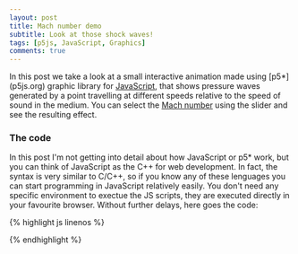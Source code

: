 ```yaml
---
layout: post
title: Mach number demo
subtitle: Look at those shock waves!
tags: [p5js, JavaScript, Graphics]
comments: true
---
```

<p>
In this post we take a look at a small interactive animation made using [p5*](p5js.org)
graphic library for <a href="https://developer.mozilla.org/es/docs/Web/JavaScript">JavaScript</a>,
that shows pressure waves generated by a point travelling at different speeds relative
to the speed of sound in the medium. You can select the <a href=https://en.wikipedia.org/wiki/Mach_number>Mach
number</a> using the slider and see the resulting effect.
</p>
<div id="simple-sketch-holder" style="position: relative"></div>
<script src="https://cdn.jsdelivr.net/npm/p5@1.0.0/lib/p5.js"></script>

<script>
    let waves = [];
    let next;
    let speed;
    let mSlider;

    function setup() {
        canvas = createCanvas(720, 400);
        canvas.parent('simple-sketch-holder');
        mSlider = createSlider(0, 200, 0);
        mSlider.position(40, 20);
        mSlider.style('width', '80px');
        mSlider.parent('simple-sketch-holder');
        speed = 0.4;
        next = 0;
    }

    function draw() {
        background(200);
        if (millis() > next) {

            // Add new particle
            waves.push(new Wave());
            
            // Schedule next circle
            next = millis() + 500;
        }

        // Draw all paths
        for( let i = 0; i < waves.length; i++) {
            waves[i].update();
            waves[i].display();
            if(waves[i].lifespan <= 0){
            waves.splice(i,1);
            }
        }
        text('Mach', mSlider.x + mSlider.width + 20, 35);
        text(mSlider.value()/100, mSlider.x + mSlider.width + 55, 35);
    }

    class Wave {
        constructor() {
            this.x = width/4;
            this.y = height/2;
            this.diameter = 0;
            this.lifespan = 255;
        }
        
        update() {
            this.diameter += speed*2;
            this.lifespan -= 0.5;
            this.x = this.x + speed * mSlider.value()/100;
        }
        
        display() {
            stroke(0, this.lifespan);
            fill(0,0);
            ellipse(this.x, this.y, this.diameter, this.diameter);
        }
    }
</script>

### The code
In this post I'm not getting into detail about how JavaScript or p5* work, but you
can think of JavaScript as the C++ for web development. In fact, the syntax is very
similar to C/C++, so if you know any of these lenguages you can start programming in
JavaScript relatively easily. You don't need any specific environment to exectue
the JS scripts, they are executed directly in your favourite browser. Without further
delays, here goes the code:

{% highlight js linenos %}
<div id="simple-sketch-holder"></div>
<script src="https://cdn.jsdelivr.net/npm/p5@1.0.0/lib/p5.js"></script>

<script>
    let waves = [];
    let next;
    let speed;
    let mSlider;

    function setup() {
        canvas = createCanvas(720, 400);
        canvas.parent('simple-sketch-holder');
        mSlider = createSlider(0, 200, 0);
        mSlider.position(40, 20);
        mSlider.style('width', '80px');
        mSlider.parent('simple-sketch-holder');
        speed = 0.4;
        next = 0;
    }

    function draw() {
        background(200);
        if (millis() > next) {

            // Add new particle
            waves.push(new Wave());
            
            // Schedule next circle
            next = millis() + 500;
        }

        // Draw all paths
        for( let i = 0; i < waves.length; i++) {
            waves[i].update();
            waves[i].display();
            if(waves[i].lifespan <= 0){
            waves.splice(i,1);
            }
        }
        text('Mach', mSlider.x + mSlider.width + 20, 35);
        text(mSlider.value()/100, mSlider.x + mSlider.width + 55, 35);
    }

    class Wave {
        constructor() {
            this.x = width/4;
            this.y = height/2;
            this.diameter = 0;
            this.lifespan = 255;
        }
        
        update() {
            this.diameter += speed*2;
            this.lifespan -= 0.5;
            this.x = this.x + speed * mSlider.value()/100;
        }
        
        display() {
            stroke(0, this.lifespan);
            fill(0,0);
            ellipse(this.x, this.y, this.diameter, this.diameter);
        }
    }
</script>
{% endhighlight %}
